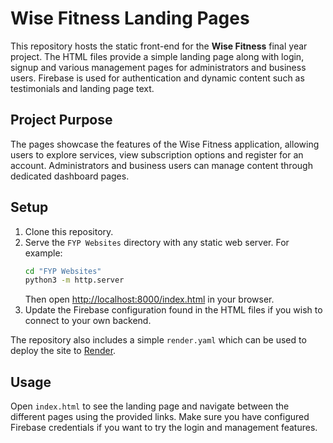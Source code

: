 # Wise Fitness Landing Pages

This repository hosts the static front-end for the **Wise Fitness** final year project. The HTML files provide a simple landing page along with login, signup and various management pages for administrators and business users. Firebase is used for authentication and dynamic content such as testimonials and landing page text.

## Project Purpose

The pages showcase the features of the Wise Fitness application, allowing users to explore services, view subscription options and register for an account. Administrators and business users can manage content through dedicated dashboard pages.

## Setup

1. Clone this repository.
2. Serve the `FYP Websites` directory with any static web server. For example:
   ```bash
   cd "FYP Websites"
   python3 -m http.server
   ```
   Then open <http://localhost:8000/index.html> in your browser.
3. Update the Firebase configuration found in the HTML files if you wish to connect to your own backend.

The repository also includes a simple `render.yaml` which can be used to deploy the site to [Render](https://render.com).

## Usage

Open `index.html` to see the landing page and navigate between the different pages using the provided links. Make sure you have configured Firebase credentials if you want to try the login and management features.

